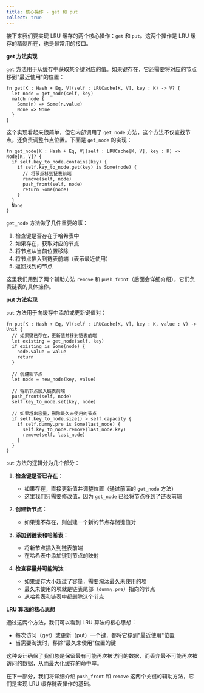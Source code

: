 ```yaml
---
title: 核心操作 - get 和 put
collect: true
---
```


接下来我们要实现 LRU 缓存的两个核心操作：`get` 和 `put`。这两个操作是 LRU 缓存的精髓所在，也是最常用的接口。

**get 方法实现**

`get` 方法用于从缓存中获取某个键对应的值。如果键存在，它还需要将对应的节点移到"最近使用"的位置：

```moonbit
fn get[K : Hash + Eq, V](self : LRUCache[K, V], key : K) -> V? {
  let node = get_node(self, key)
  match node {
    Some(n) => Some(n.value)
    None => None
  }
}
```

这个实现看起来很简单，但它内部调用了 `get_node` 方法，这个方法不仅查找节点，还负责调整节点位置。下面是 `get_node` 的实现：

```moonbit
fn get_node[K : Hash + Eq, V](self : LRUCache[K, V], key : K) -> Node[K, V]? {
  if self.key_to_node.contains(key) {
    if self.key_to_node.get(key) is Some(node) {
      // 将节点移到链表前端
      remove(self, node)
      push_front(self, node)
      return Some(node)
    }
  }
  None
}
```

`get_node` 方法做了几件重要的事：
1. 检查键是否存在于哈希表中
2. 如果存在，获取对应的节点
3. 将节点从当前位置移除
4. 将节点插入到链表前端（表示最近使用）
5. 返回找到的节点

这里我们用到了两个辅助方法 `remove` 和 `push_front`（后面会详细介绍），它们负责链表的具体操作。

**put 方法实现**

`put` 方法用于向缓存中添加或更新键值对：

```moonbit
fn put[K : Hash + Eq, V](self : LRUCache[K, V], key : K, value : V) -> Unit {
  // 如果键已存在，更新值并移到链表前端
  let existing = get_node(self, key)
  if existing is Some(node) {
    node.value = value
    return
  }

  // 创建新节点
  let node = new_node(key, value)

  // 将新节点加入链表前端
  push_front(self, node)
  self.key_to_node.set(key, node)

  // 如果超出容量，删除最久未使用的节点
  if self.key_to_node.size() > self.capacity {
    if self.dummy.pre is Some(last_node) {
      self.key_to_node.remove(last_node.key)
      remove(self, last_node)
    }
  }
}
```

`put` 方法的逻辑分为几个部分：

1. **检查键是否已存在**：
   - 如果存在，直接更新值并调整位置（通过前面的 `get_node` 方法）
   - 这里我们只需要修改值，因为 `get_node` 已经将节点移到了链表前端

2. **创建新节点**：
   - 如果键不存在，则创建一个新的节点存储键值对

3. **添加到链表和哈希表**：
   - 将新节点插入到链表前端
   - 在哈希表中添加键到节点的映射

4. **检查容量并可能淘汰**：
   - 如果缓存大小超过了容量，需要淘汰最久未使用的项
   - 最久未使用的项就是链表尾部（`dummy.pre`）指向的节点
   - 从哈希表和链表中都删除这个节点

**LRU 算法的核心思想**

通过这两个方法，我们可以看到 LRU 算法的核心思想：
- 每次访问（get）或更新（put）一个键，都将它移到"最近使用"位置
- 当需要淘汰时，移除"最久未使用"位置的键

这种设计确保了我们总是保留最有可能再次被访问的数据，而丢弃最不可能再次被访问的数据，从而最大化缓存的命中率。

在下一部分，我们将详细介绍 `push_front` 和 `remove` 这两个关键的辅助方法，它们是实现 LRU 缓存链表操作的基础。